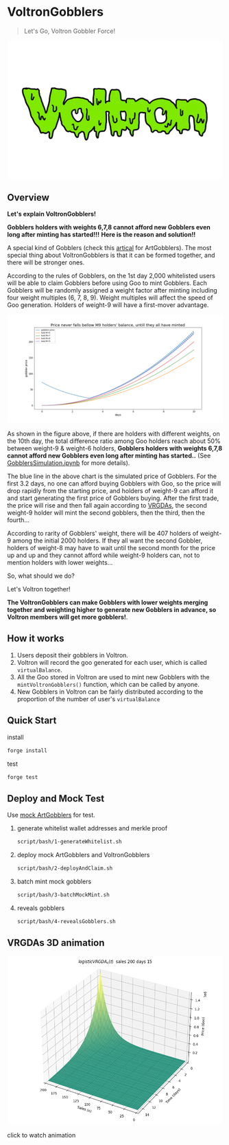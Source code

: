 # VoltronGobblers

> Let's Go, Voltron Gobbler Force!

![Voltron-logo](./Voltron-logo.png)

## Overview

**Let's explain VoltronGobblers!**

**Gobblers holders with weights 6,7,8 cannot afford new Gobblers even long after minting has started!!!**
**Here is the reason and solution!!**

A special kind of Gobblers (check this [artical](https://www.paradigm.xyz/2022/09/artgobblers) for ArtGobblers). The most special thing about VoltronGobblers is that it can be formed together, and there will be stronger ones.

According to the rules of Gobblers, on the 1st day 2,000 whitelisted users will be able to claim Gobblers before using Goo to mint Gobblers. Each Gobblers will be randomly assigned a weight factor after minting including four weight multiples (6, 7, 8, 9). Weight multiples will affect the speed of Goo generation. Holders of weight-9 will have a first-mover advantage.

![weight-comparison.png](./analysis/gobblers-price.png)

As shown in the figure above, if there are holders with different weights, on the 10th day, the total difference ratio among Goo holders reach about 50% between weight-9 & weight-6 holders, **Gobblers holders with weights 6,7,8 cannot afford new Gobblers even long after minting has started..** (See [GobblersSimulation.ipynb](./analysis/GobblersSimulation.ipynb) for more details).

The blue line in the above chart is the simulated price of Gobblers. For the first 3.2 days, no one can afford buying Gobblers with Goo, so the price will drop rapidly from the starting price, and holders of weight-9 can afford it and start generating the first price of Gobblers buying. After the first trade, the price will rise and then fall again according to [VRGDAs](https://www.paradigm.xyz/2022/08/vrgda), the second weight-9 holder will mint the second gobblers, then the third, then the fourth...

According to rarity of Gobblers' weight, there will be 407 holders of weight-9 among the initial 2000 holders. If they all want the second Gobbler, holders of weight-8 may have to wait until the second month for the price up and up and they cannot afford while weight-9 holders can, not to mention holders with lower weights...

So, what should we do?

Let's Voltron together!

**The VoltronGobblers can make Gobblers with lower weights merging together and weighting higher to generate new Gobblers in advance, so Voltron members will get more gobblers!**.

## How it works

1. Users deposit their gobblers in Voltron.
2. Voltron will record the goo generated for each user, which is called `virtualBalance`.
3. All the Goo stored in Voltron are used to mint new Gobblers with the `mintVoltronGobblers()` function, which can be called by anyone.
4. New Gobblers in Voltron can be fairly distributed according to the proportion of the number of user's `virtualBalance`

## Quick Start

install

```sh
forge install
```

test

```sh
forge test
```

## Deploy and Mock Test

Use [mock ArtGobblers](./test/utils/mocks/MockArtGobblers.sol) for test.

1. generate whitelist wallet addresses and merkle proof

   ```bash
   script/bash/1-generateWhitelist.sh
   ```

2. deploy mock ArtGobblers and VoltronGobblers

   ```bash
   script/bash/2-deployAndClaim.sh
   ```

3. batch mint mock gobblers

   ```bash
   script/bash/3-batchMockMint.sh
   ```

4. reveals gobblers

   ```bash
   script/bash/4-revealsGobblers.sh
   ```

## VRGDAs 3D animation

[![Watch the video](./analysis/VRGDA-200-15days.png)](https://www.youtube.com/watch?v=3wM2KcMUtE0)

click to watch animation
